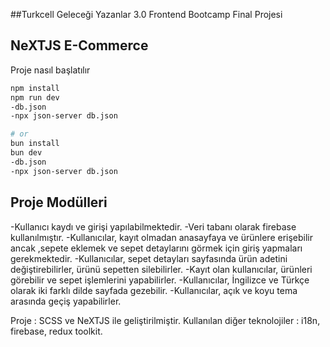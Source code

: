 ##Turkcell Geleceği Yazanlar 3.0 Frontend Bootcamp Final Projesi

## NeXTJS E-Commerce

Proje nasıl başlatılır

```bash
npm install
npm run dev
-db.json
-npx json-server db.json

# or
bun install
bun dev
-db.json
-npx json-server db.json
```

## Proje Modülleri

-Kullanıcı kaydı ve girişi yapılabilmektedir.
-Veri tabanı olarak firebase kullanılmıştır.
-Kullanıcılar, kayıt olmadan anasayfaya ve ürünlere erişebilir ancak ,sepete eklemek ve sepet detaylarını görmek için giriş yapmaları gerekmektedir.
-Kullanıcılar, sepet detayları sayfasında ürün adetini değiştirebilirler, ürünü sepetten silebilirler.
-Kayıt olan kullanıcılar, ürünleri görebilir ve sepet işlemlerini yapabilirler.
-Kullanıcılar, İngilizce ve Türkçe olarak iki farklı dilde sayfada gezebilir.
-Kullanıcılar, açık ve koyu tema arasında geçiş yapabilirler.

Proje : SCSS ve NeXTJS ile geliştirilmiştir.
Kullanılan diğer teknolojiler : i18n, firebase, redux toolkit.
